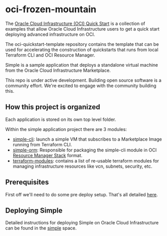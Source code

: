 # oci-frozen-mountain

The [Oracle Cloud Infrastructure (OCI) Quick Start](https://github.com/oracle-quickstart?q=oci-quickstart) is a collection of examples that allow Oracle Cloud Infrastructure users to get a quick start deploying advanced infrastructure on OCI.

The oci-quickstart-template repository contains the template that can be used for accelerating the construction of quickstarts that runs from local Terraform CLI and OCI Resource Manager.

Simple is a sample application that deploys a standalone virtual machine from the Oracle Cloud Infrastructure Marketplace.

This repo is under active development.  Building open source software is a community effort.  We're excited to engage with the community building this.

## How this project is organized

Each application is stored on its own top level folder.

Within the simple application project there are 3 modules:

- [simple-cli](https://github.com/oracle-quickstart/oci-frozen-mountain/tree/master/simple/simple-cli): launch a simple VM that subscribes to a Marketplace Image running from Terraform CLI.
- [simple-orm](https://github.com/oracle-quickstart/oci-frozen-mountain/tree/master/simple/simple-orm): Responsible for packaging the simple-cli module in OCI [Resource Manager Stack](https://docs.cloud.oracle.com/iaas/Content/ResourceManager/Tasks/managingstacksandjobs.htm) format.
- [terraform-modules](https://github.com/oracle-quickstart/oci-frozen-mountain/tree/master/simple/terraform-modules): contains a list of re-usable terraform modules for managing infrastructure resources like vcn, subnets, security, etc.

## Prerequisites

First off we'll need to do some pre deploy setup.  That's all detailed [here](https://github.com/oracle/oci-quickstart-prerequisites).

## Deploying Simple

Detailed instructions for deploying Simple on Oracle Cloud Infrastructure can be found in the [simple](./simple/README.md) space.

